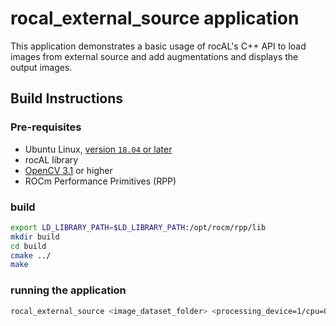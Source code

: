 # rocal_external_source application

This application demonstrates a basic usage of rocAL's C++ API to load images from external source and add augmentations and displays the output images.

## Build Instructions

### Pre-requisites

* Ubuntu Linux, [version `18.04` or later](https://www.microsoft.com/software-download/windows10)
* rocAL library
* [OpenCV 3.1](https://github.com/opencv/opencv/releases) or higher
* ROCm Performance Primitives (RPP)

### build

  ````bash
  export LD_LIBRARY_PATH=$LD_LIBRARY_PATH:/opt/rocm/rpp/lib
  mkdir build
  cd build
  cmake ../
  make 
  ````

### running the application  

  ````bash
  rocal_external_source <image_dataset_folder> <processing_device=1/cpu=0>  decode_width decode_height batch_size gray_scale/rgb/rgbplanar display_on_off external_source_mode
  ````
